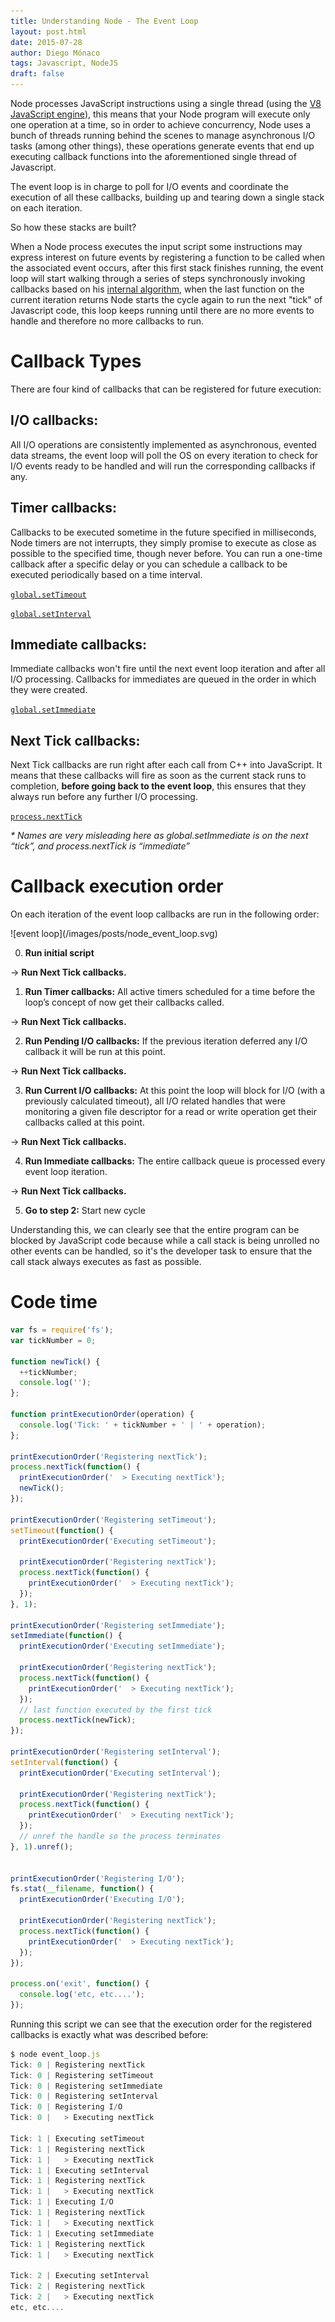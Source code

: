 ```yaml
---
title: Understanding Node - The Event Loop
layout: post.html
date: 2015-07-28
author: Diego Mónaco
tags: Javascript, NodeJS
draft: false
---
```


[1]: https://developers.google.com/v8
[2]: http://docs.libuv.org/en/v1.x/design.html#the-i-o-loop
[3]: https://nodejs.org/api/timers.html#timers_settimeout_callback_delay_arg
[4]: https://nodejs.org/api/timers.html#timers_setinterval_callback_delay_arg
[5]: https://nodejs.org/api/timers.html#timers_setimmediate_callback_arg
[6]: https://nodejs.org/api/process.html#process_process_nexttick_callback_arg

Node processes JavaScript instructions using a single thread (using the [V8 JavaScript engine][1]), this means that your Node program will execute only one operation at a time, so in order to achieve concurrency, Node uses a bunch of threads running behind the scenes to manage asynchronous I/O tasks (among other things), these operations generate events that end up executing callback functions into the aforementioned single thread of Javascript.

The event loop is in charge to poll for I/O events and coordinate the execution of all these callbacks, building up and tearing down a single stack on each iteration.

So how these stacks are built?

When a Node process executes the input script some instructions may express interest on future events by registering a function to be called when the associated event occurs, after this first stack finishes running, the event loop will start walking through a series of steps synchronously invoking callbacks based on his [internal algorithm][2], when the last function on the current iteration returns Node starts the cycle again to run the next "tick" of Javascript code, this loop keeps running until there are no more events to handle and therefore no more callbacks to run.

# Callback Types
There are four kind of callbacks that can be registered for future execution:

## I/O callbacks:
All I/O operations are consistently implemented as asynchronous, evented data streams, the event loop will poll the OS on every iteration to check for I/O events ready to be handled and will run the corresponding callbacks if any.

## Timer callbacks:
Callbacks to be executed sometime in the future specified in milliseconds, Node timers are not interrupts, they simply promise to execute as close as possible to the specified time, though never before. You can run a one-time callback after a specific delay or you can schedule a callback to be executed periodically based on a time interval.

[`global.setTimeout`][3]  

[`global.setInterval`][4]

## Immediate callbacks:
Immediate callbacks won't fire until the next event loop iteration and after all I/O processing. Callbacks for immediates are queued in the order in which they were created.

[`global.setImmediate`][5]

## Next Tick callbacks:
Next Tick callbacks are run right after each call from C++ into JavaScript. It means that these callbacks will fire as soon as the current stack runs to completion, __before going back to the event loop__, this ensures that they always run before any further I/O processing.

[`process.nextTick`][6]

_* Names are very misleading here as global.setImmediate is on the next “tick”, and process.nextTick is “immediate”_

# Callback execution order

On each iteration of the event loop callbacks are run in the following order:

<p class="stretch">
  ![event loop](/images/posts/node_event_loop.svg)
</p>


0. __Run initial script__ 

  ->  __Run Next Tick callbacks.__

1. __Run Timer callbacks:__ All active timers scheduled for a time before the loop’s concept of now get their callbacks called.

  ->  __Run Next Tick callbacks.__

2. __Run Pending I/O callbacks:__ If the previous iteration deferred any I/O callback it will be run at this point.

  ->  __Run Next Tick callbacks.__

3. __Run Current I/O callbacks:__ At this point the loop will block for I/O (with a previously calculated timeout), all I/O related handles that were monitoring a given file descriptor for a read or write operation get their callbacks called at this point.

  ->  __Run Next Tick callbacks.__

4. __Run Immediate callbacks:__ The entire callback queue is processed every event loop iteration.

  ->  __Run Next Tick callbacks.__

5. __Go to step 2:__ Start new cycle

Understanding this, we can clearly see that the entire program can be blocked by JavaScript code because while a call stack is being unrolled no other events can be handled, so it's the developer task to ensure that the call stack always executes as fast as possible.

# Code time

```javascript
var fs = require('fs');
var tickNumber = 0;

function newTick() {
  ++tickNumber;
  console.log('');
};

function printExecutionOrder(operation) {
  console.log('Tick: ' + tickNumber + ' | ' + operation);
};

printExecutionOrder('Registering nextTick');
process.nextTick(function() {
  printExecutionOrder('  > Executing nextTick');
  newTick();
});

printExecutionOrder('Registering setTimeout');
setTimeout(function() {
  printExecutionOrder('Executing setTimeout');

  printExecutionOrder('Registering nextTick');
  process.nextTick(function() {
    printExecutionOrder('  > Executing nextTick');
  });
}, 1);

printExecutionOrder('Registering setImmediate');
setImmediate(function() {
  printExecutionOrder('Executing setImmediate');

  printExecutionOrder('Registering nextTick');
  process.nextTick(function() {
    printExecutionOrder('  > Executing nextTick');
  });
  // last function executed by the first tick
  process.nextTick(newTick);
});

printExecutionOrder('Registering setInterval');
setInterval(function() {
  printExecutionOrder('Executing setInterval');

  printExecutionOrder('Registering nextTick');
  process.nextTick(function() {
    printExecutionOrder('  > Executing nextTick');
  });
  // unref the handle so the process terminates
}, 1).unref();


printExecutionOrder('Registering I/O');
fs.stat(__filename, function() {
  printExecutionOrder('Executing I/O');

  printExecutionOrder('Registering nextTick');
  process.nextTick(function() {
    printExecutionOrder('  > Executing nextTick');
  });
});

process.on('exit', function() {
  console.log('etc, etc....');
});
```

Running this script we can see that the execution order for the registered callbacks is exactly what was described before:

```js
$ node event_loop.js
Tick: 0 | Registering nextTick
Tick: 0 | Registering setTimeout
Tick: 0 | Registering setImmediate
Tick: 0 | Registering setInterval
Tick: 0 | Registering I/O
Tick: 0 |   > Executing nextTick

Tick: 1 | Executing setTimeout
Tick: 1 | Registering nextTick
Tick: 1 |   > Executing nextTick
Tick: 1 | Executing setInterval
Tick: 1 | Registering nextTick
Tick: 1 |   > Executing nextTick
Tick: 1 | Executing I/O
Tick: 1 | Registering nextTick
Tick: 1 |   > Executing nextTick
Tick: 1 | Executing setImmediate
Tick: 1 | Registering nextTick
Tick: 1 |   > Executing nextTick

Tick: 2 | Executing setInterval
Tick: 2 | Registering nextTick
Tick: 2 |   > Executing nextTick
etc, etc....
```


